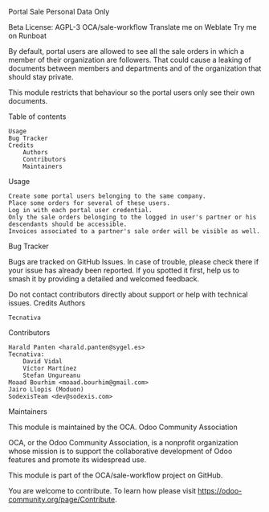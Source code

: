Portal Sale Personal Data Only

Beta License: AGPL-3 OCA/sale-workflow Translate me on Weblate Try me on Runboat

By default, portal users are allowed to see all the sale orders in which a member of their organization are followers. That could cause a leaking of documents between members and departments and of the organization that should stay private.

This module restricts that behaviour so the portal users only see their own documents.

Table of contents

    Usage
    Bug Tracker
    Credits
        Authors
        Contributors
        Maintainers

Usage

    Create some portal users belonging to the same company.
    Place some orders for several of these users.
    Log in with each portal user credential.
    Only the sale orders belonging to the logged in user's partner or his descendants should be accessible.
    Invoices associated to a partner's sale order will be visible as well.

Bug Tracker

Bugs are tracked on GitHub Issues. In case of trouble, please check there if your issue has already been reported. If you spotted it first, help us to smash it by providing a detailed and welcomed feedback.

Do not contact contributors directly about support or help with technical issues.
Credits
Authors

    Tecnativa

Contributors

    Harald Panten <harald.panten@sygel.es>
    Tecnativa:
        David Vidal
        Víctor Martínez
        Stefan Ungureanu
    Moaad Bourhim <moaad.bourhim@gmail.com>
    Jairo Llopis (Moduon)
    SodexisTeam <dev@sodexis.com>

Maintainers

This module is maintained by the OCA.
Odoo Community Association

OCA, or the Odoo Community Association, is a nonprofit organization whose mission is to support the collaborative development of Odoo features and promote its widespread use.

This module is part of the OCA/sale-workflow project on GitHub.

You are welcome to contribute. To learn how please visit https://odoo-community.org/page/Contribute.
